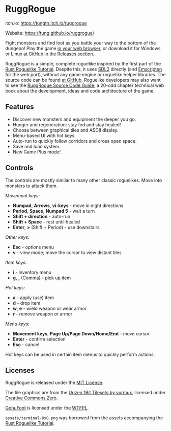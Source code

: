 # RuggRogue

itch.io: <https://tungtn.itch.io/ruggrogue>

Website: <https://tung.github.io/ruggrogue/>

Fight monsters and find loot as you battle your way to the bottom of the dungeon!
Play the game [in your web browser](https://tung.github.io/ruggrogue/play/), or download it for Windows or Linux [at GitHub in the Releases section](https://github.com/tung/ruggrogue/releases).

RuggRogue is a simple, complete roguelike inspired by the first part of the [Rust Roguelike Tutorial](https://bfnightly.bracketproductions.com/).
Despite this, it uses [SDL2](https://libsdl.org) directly (and [Emscripten](https://emscripten.org) for the web port), without any game engine or roguelike helper libraries.
The source code can be found [at GitHub](https://github.com/tung/ruggrogue).
Roguelike developers may also want to see the [RuggRogue Source Code Guide](https://tung.github.io/ruggrogue/source-code-guide/); a 20-odd chapter technical web book about the development, ideas and code architecture of the game.

## Features

- Discover new monsters and equipment the deeper you go.
- Hunger and regeneration: stay fed and stay healed!
- Choose between graphical tiles and ASCII display.
- Menu-based UI with hot keys.
- Auto-run to quickly follow corridors and cross open space.
- Save and load system.
- New Game Plus mode!

## Controls

The controls are mostly similar to many other classic roguelikes.
Move into monsters to attack them.

*Movement keys:*

- **Numpad**, **Arrows**, **vi-keys** - move in eight directions
- **Period**, **Space**, **Numpad 5** - wait a turn
- **Shift + direction** - auto-run
- **Shift + Space** - rest until healed
- **Enter**, **>** (Shift + Period) - use downstairs

*Other keys:*

- **Esc** - options menu
- **v** - view mode; move the cursor to view distant tiles

*Item keys:*

- **i** - inventory menu
- **g**, **,** (Comma) - pick up item

*Hot keys:*

- **a** - apply (use) item
- **d** - drop item
- **w**, **e** - wield weapon or wear armor
- **r** - remove weapon or armor

*Menu keys:*

- **Movement keys**, **Page Up/Page Down/Home/End** - move cursor
- **Enter** - confirm selection
- **Esc** - cancel

Hot keys can be used in certain item menus to quickly perform actions.

## Licenses

RuggRogue is released under the [MIT License](/LICENSE.txt).

The tile graphics are from the [Urizen 1Bit Tilesets by vurmux](https://vurmux.itch.io/urizen-onebit-tilesets), licensed under [Creative Commons Zero](/assets/urizen/LICENSE).

[GohuFont](https://font.gohu.org/) is licensed under the [WTFPL](http://www.wtfpl.net/about/).

`assets/terminal-8x8.png` was borrowed from the assets accompanying the [Rust Roguelike Tutorial](http://bfnightly.bracketproductions.com/).

